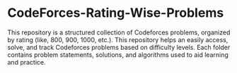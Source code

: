 # CodeForces-Rating-Wise-Problems
This repository is a structured collection of Codeforces problems, organized by rating (like, 800, 900, 1000, etc.). This repository helps an easily access, solve, and track Codeforces problems based on difficulty levels. Each folder contains problem statements, solutions, and algorithms used to aid learning and practice.
